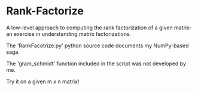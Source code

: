 # Rank-Factorize
A low-level approach to computing the rank factorization of a given matrix- an exercise in understanding matrix factorizations.

The 'RankFacotrize.py' python source code documents my NumPy-based saga.

The 'gram_schmidt' function included in the script was not developed by me.

Try it on a given m x n matrix!
